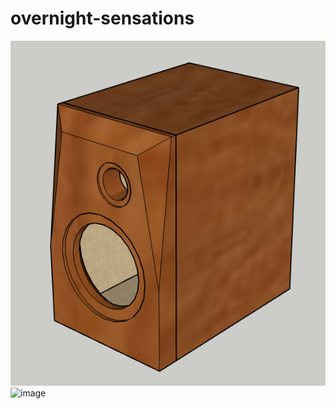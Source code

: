 # overnight-sensations
![image](3d-models/renders/v1%20front.png)
![image](https://github.com/user-attachments/assets/d9e83766-b485-45e5-8954-7ccc56a40f77)
